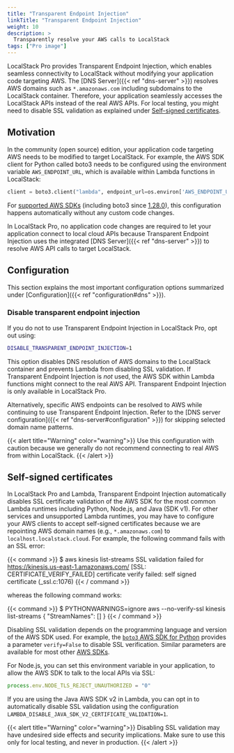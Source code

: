 ```yaml
---
title: "Transparent Endpoint Injection"
linkTitle: "Transparent Endpoint Injection"
weight: 10
description: >
  Transparently resolve your AWS calls to LocalStack
tags: ["Pro image"]
---
```


LocalStack Pro provides Transparent Endpoint Injection,
which enables seamless connectivity to LocalStack without modifying your application code targeting AWS.
The [DNS Server]({{< ref "dns-server" >}}) resolves AWS domains such as `*.amazonaws.com` including subdomains to the LocalStack container.
Therefore, your application seamlessly accesses the LocalStack APIs instead of the real AWS APIs.
For local testing, you might need to disable SSL validation as explained under [Self-signed certificates](#self-signed-certificates).

## Motivation

In the community (open source) edition, your application code targeting AWS needs to be modified to target LocalStack.
For example, the AWS SDK client for Python called boto3 needs to be configured using the environment variable `AWS_ENDPOINT_URL`, which is available within Lambda functions in LocalStack:

```python
client = boto3.client("lambda", endpoint_url=os.environ['AWS_ENDPOINT_URL'])
```

For [supported AWS SDKs](https://docs.aws.amazon.com/sdkref/latest/guide/feature-ss-endpoints.html#ss-endpoints-sdk-compat) 
(including boto3 since [1.28.0](https://github.com/boto/boto3/blob/develop/CHANGELOG.rst#L892)),
this configuration happens automatically without any custom code changes.

In LocalStack Pro,
no application code changes are required to let your application connect to local cloud APIs because
Transparent Endpoint Injection uses the integrated [DNS Server]({{< ref "dns-server" >}}) to resolve AWS API calls to target LocalStack.

## Configuration

This section explains the most important configuration options summarized under [Configuration]({{< ref "configuration#dns" >}}).

### Disable transparent endpoint injection

If you do not to use Transparent Endpoint Injection in LocalStack Pro, opt out using:

```bash
DISABLE_TRANSPARENT_ENDPOINT_INJECTION=1
```

This option disables DNS resolution of AWS domains to the LocalStack container and prevents Lambda from disabling SSL validation.
If Transparent Endpoint Injection is _not_ used, the AWS SDK within Lambda functions might connect to the real AWS API.
Transparent Endpoint Injection is only available in LocalStack Pro.

Alternatively, specific AWS endpoints can be resolved to AWS while continuing to use Transparent Endpoint Injection.
Refer to the [DNS server configuration]({{< ref "dns-server#configuration" >}}) for skipping selected domain name patterns.

{{< alert title="Warning" color="warning">}}
Use this configuration with caution because we generally do not recommend connecting to real AWS from within LocalStack.
{{< /alert >}}


## Self-signed certificates

In LocalStack Pro and Lambda, Transparent Endpoint Injection automatically disables SSL certificate validation of the AWS SDK for the
most common Lambda runtimes including Python, Node.js, and Java (SDK v1).
For other services and unsupported Lambda runtimes, you may have to configure your AWS clients to accept self-signed certificates because
we are repointing AWS domain names (e.g., `*.amazonaws.com`) to `localhost.localstack.cloud`.
For example, the following command fails with an SSL error:

{{< command >}}
$ aws kinesis list-streams
SSL validation failed for https://kinesis.us-east-1.amazonaws.com/ [SSL: CERTIFICATE_VERIFY_FAILED] certificate verify failed: self signed certificate (_ssl.c:1076)
{{< / command >}}

whereas the following command works:

{{< command >}}
$ PYTHONWARNINGS=ignore aws --no-verify-ssl kinesis list-streams
{
"StreamNames": []
}
{{< / command >}}

Disabling SSL validation depends on the programming language and version of the AWS SDK used.
For example, the [`boto3` AWS SDK for Python](https://boto3.amazonaws.com/v1/documentation/api/latest/reference/core/session.html#boto3.session.Session.client) provides a parameter `verify=False` to disable SSL verification.
Similar parameters are available for most other [AWS SDKs](https://docs.aws.amazon.com/sdkref/latest/guide/version-support-matrix.html).

For Node.js, you can set this environment variable in your application, to allow the AWS SDK to talk to the local APIs via SSL:

```node.js
process.env.NODE_TLS_REJECT_UNAUTHORIZED = "0"
```

If you are using the Java AWS SDK v2 in Lambda, you can opt in to automatically disable SSL validation using the configuration `LAMBDA_DISABLE_JAVA_SDK_V2_CERTIFICATE_VALIDATION=1`.

{{< alert title="Warning" color="warning">}}
Disabling SSL validation may have undesired side effects and security implications.
Make sure to use this only for local testing, and never in production.
{{< /alert >}}
